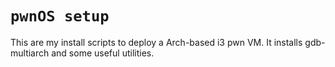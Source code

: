 # `pwnOS setup`
This are my install scripts to deploy a Arch-based i3 pwn VM.
It installs gdb-multiarch and some useful utilities.
